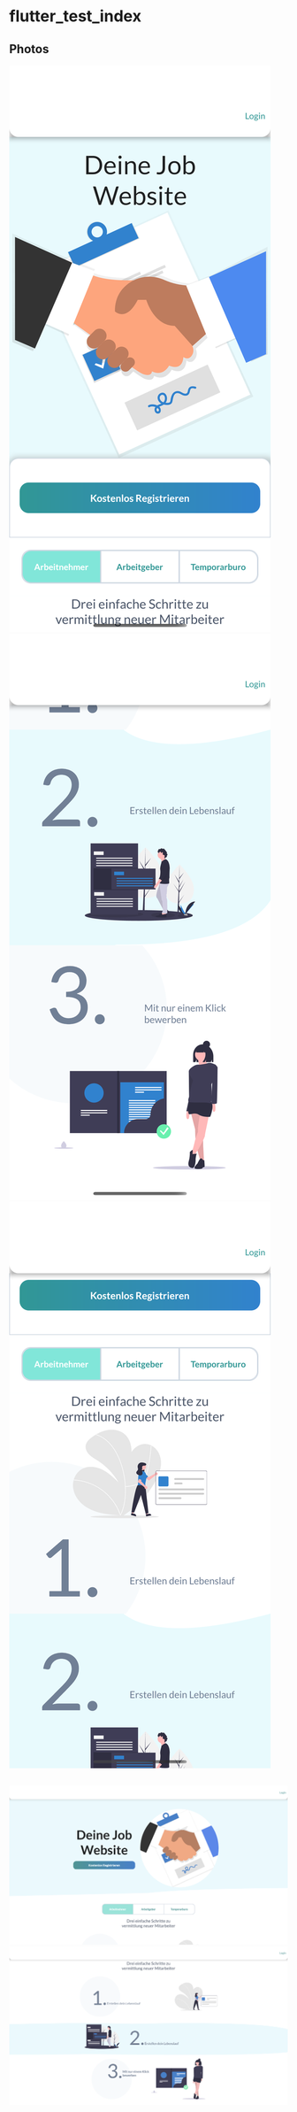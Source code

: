# flutter_test_index

## Photos

![](/assets/images/mobile1.png) ![](assets/images/mobile2.png) ![](assets/images/mobile3.png)

## 

![](assets/images/web1.png) ![](assets/images/web2.png)


